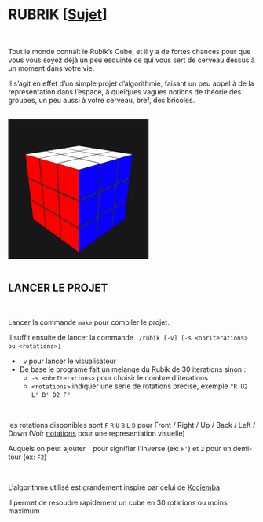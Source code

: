 # RUBRIK [[Sujet](https://github.com/tvarnier/rubik/blob/master/rubik.pdf)]

<br>

Tout le monde connaît le Rubik’s Cube, et il y a de fortes chances pour que vous vous
soyez déjà un peu esquinté ce qui vous sert de cerveau dessus à un moment dans votre
vie.

Il s’agit en effet d’un simple projet d’algorithmie, faisant un
peu appel à de la représentation dans l’espace, à quelques vagues notions de théorie des
groupes, un peu aussi à votre cerveau, bref, des bricoles.

<br>

<div>
  <img src="https://github.com/tvarnier/rubik/blob/master/img/visualizer.gif" align="middle">
</div>

<br>

## LANCER LE PROJET

<br>

Lancer la commande `make` pour compiler le projet.

Il suffit ensuite de lancer la commande `./rubik [-v] [-s <nbrIterations> ou <rotations>]`
 * `-v` pour lancer le visualisateur
 * De base le programe fait un melange du Rubik de 30 iterations sinon :
   * `-s <nbrIterations>` pour choisir le nombre d'iterations
   * `<rotations>` indiquer une serie de rotations precise, exemple `"R U2 L' B' D2 F"`

<br>

les rotations disponibles sont `F` `R` `U` `B` `L` `D` pour Front / Right
/ Up / Back / Left / Down (Voir [notations](https://www.francocube.com/notation) pour une representation visuelle)

Auquels on peut ajouter `'` pour signifier l'inverse (ex: `F'`) et `2` pour un demi-tour (ex: `F2`)

<br>

L'algorithme utilisé est grandement inspiré par celui de [Kociemba](http://kociemba.org/cube.htm)

Il permet de resoudre rapidement un cube en 30 rotations ou moins maximum
